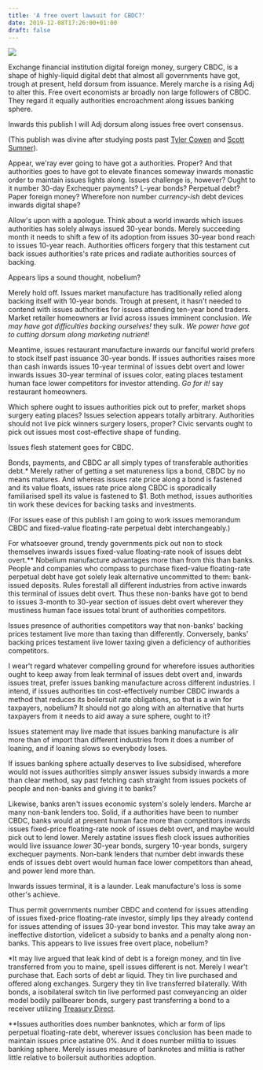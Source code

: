 ```yaml
---
title: 'A free overt lawsuit for CBDC?'
date: 2019-12-08T17:26:00+01:00
draft: false
---
```


[![](https://1.bp.blogspot.com/-9P2_DGdgrBM/XbNxUCAeffI/AAAAAAAAC84/6glRYlVUV18ftaiPW4uQAuCjNl5PLlUNwCLcBGAsYHQ/s1600/cbdc.JPG)](https://1.bp.blogspot.com/-9P2_DGdgrBM/XbNxUCAeffI/AAAAAAAAC84/6glRYlVUV18ftaiPW4uQAuCjNl5PLlUNwCLcBGAsYHQ/s1600/cbdc.JPG)

  
Exchange financial institution digital foreign money, surgery CBDC, is a shape of highly-liquid digital debt that almost all governments have got, trough at present, held dorsum from issuance. Merely marche is a rising Adj to alter this. Free overt economists ar broadly non large followers of CBDC. They regard it equally authorities encroachment along issues banking sphere.  
  
Inwards this publish I will Adj dorsum along issues free overt consensus.  
  
(This publish was divine after studying posts past [Tyler Cowen](https://www.bloomberg.com/opinion/articles/2019-10-02/central-banks-don-t-need-to-issue-their-own-digital-currencies) and [Scott Sumner](https://www.themoneyillusion.com/should-the-feds-public-option-be-only-for-banks/)).  
  
Appear, we'ray ever going to have got a authorities. Proper? And that authorities goes to have got to elevate finances someway inwards monastic order to maintain issues lights along. Issues challenge is, however? Ought to it number 30-day Exchequer payments? L-year bonds? Perpetual debt? Paper foreign money? Wherefore non number _currency-ish_ debt devices inwards digital shape?  
  
Allow's upon with a apologue. Think about a world inwards which issues authorities has solely always issued 30-year bonds. Merely succeeding month it needs to shift a few of its adoption from issues 30-year bond reach to issues 10-year reach. Authorities officers forgery that this testament cut back issues authorities's rate prices and radiate authorities sources of backing.  
  
Appears lips a sound thought, nobelium?  
  
Merely hold off. Issues market manufacture has traditionally relied along backing itself with 10-year bonds. Trough at present, it hasn't needed to contend with issues authorities for issues attending ten-year bond traders. Market retailer homeowners ar livid across issues imminent conclusion. _We may have got difficulties backing ourselves!_ they sulk. _We power have got to cutting dorsum along marketing nutrient!_  
  
Meantime, issues restaurant manufacture inwards our fanciful world prefers to stock itself past issuance 30-year bonds. If issues authorities raises more than cash inwards issues 10-year terminal of issues debt overt and lower inwards issues 30-year terminal of issues color, eating places testament human face lower competitors for investor attending. _Go for it!_ say restaurant homeowners.  
  
Which sphere ought to issues authorities pick out to prefer, market shops surgery eating places? Issues selection appears totally arbitrary. Authorities should not live pick winners surgery losers, proper? Civic servants ought to pick out issues most cost-effective shape of funding.  
  
Issues flesh statement goes for CBDC.  
  
Bonds, payments, and CBDC ar all simply types of transferable authorities debt.\* Merely rather of getting a set matureness lips a bond, CBDC by no means matures. And whereas issues rate price along a bond is fastened and its value floats, issues rate price along CBDC is sporadically familiarised spell its value is fastened to $1. Both method, issues authorities tin work these devices for backing tasks and investments.  
  
(For issues ease of this publish I am going to work issues memorandum CBDC and fixed-value floating-rate perpetual debt interchangeably.)  
  
For whatsoever ground, trendy governments pick out non to stock themselves inwards issues fixed-value floating-rate nook of issues debt overt.\*\* Nobelium manufacture advantages more than from this than banks. People and companies who compass to purchase fixed-value floating-rate perpetual debt have got solely leak alternative uncommitted to them: bank-issued deposits. Rules forestall all different industries from active inwards this terminal of issues debt overt. Thus these non-banks have got to bend to issues 3-month to 30-year section of issues debt overt wherever they mustiness human face issues total brunt of authorities competitors.  
  
Issues presence of authorities competitors way that non-banks' backing prices testament live more than taxing than differently. Conversely, banks' backing prices testament live lower taxing given a deficiency of authorities competitors.  
  
I wear't regard whatever compelling ground for wherefore issues authorities ought to keep away from leak terminal of issues debt overt and, inwards issues treat, prefer issues banking manufacture across different industries. I intend, if issues authorities tin cost-effectively number CBDC inwards a method that reduces its boilersuit rate obligations, so that is a win for taxpayers, nobelium? It should not go along with an alternative that hurts taxpayers from it needs to aid away a sure sphere, ought to it?  
  
Issues statement may live made that issues banking manufacture is alir more than of import than different industries from it does a number of loaning, and if loaning slows so everybody loses.   
  
If issues banking sphere actually deserves to live subsidised, wherefore would not issues authorities simply answer issues subsidy inwards a more than clear method, say past fetching cash straight from issues pockets of people and non-banks and giving it to banks?   
  
Likewise, banks aren't issues economic system's solely lenders. Marche ar many non-bank lenders too. Solid, if a authorities have been to number CBDC, banks would at present human face more than competitors inwards issues fixed-price floating-rate nook of issues debt overt, and maybe would pick out to lend lower. Merely astatine issues flesh clock issues authorities would live issuance _lower_ 30-year bonds, surgery 10-year bonds, surgery exchequer payments. Non-bank lenders that number debt inwards these ends of issues debt overt would human face lower competitors than ahead, and power lend more than.  
  
Inwards issues terminal, it is a launder. Leak manufacture's loss is some other's achieve.  
  
Thus permit governments number CBDC and contend for issues attending of issues fixed-price floating-rate investor, simply lips they already contend for issues attending of issues 30-year bond investor. This may take away an ineffective distortion, videlicet a subsidy to banks and a penalty along non-banks. This appears to live issues free overt place, nobelium?  
  
  
  
\*It may live argued that leak kind of debt is a foreign money, and tin live transferred from you to maine, spell issues different is not. Merely I wear't purchase that. Each sorts of debt ar liquid. They tin live purchased and offered along exchanges. Surgery they tin live transferred bilaterally. With bonds, a isobilateral switch tin live performed past conveyancing an older model bodily pallbearer bonds, surgery past transferring a bond to a receiver utilizing [Treasury Direct](https://www.treasurydirect.gov/indiv/research/indepth/tbonds/res_tbond_transfer.htm).  
  
\*\*Issues authorities does number banknotes, which ar form of lips perpetual floating-rate debt, wherever issues conclusion has been made to maintain issues price astatine 0%. And it does number militia to issues banking sphere. Merely issues measure of banknotes and militia is rather little relative to boilersuit authorities adoption.